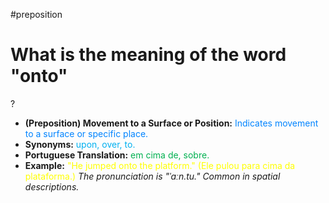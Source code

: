 #preposition
# What is the meaning of the word "onto"
?
* **(Preposition) Movement to a Surface or Position:** <span style="color:rgb(0, 132, 255)">Indicates movement to a surface or specific place.</span>
* **Synonyms:** <span style="color:rgb(0, 176, 240)">upon, over, to.</span>
* **Portuguese Translation:** <span style="color:rgb(0, 176, 80)">em cima de, sobre.</span>
* **Example:** <span style="color:rgb(255, 255, 0)">"He jumped onto the platform." (Ele pulou para cima da plataforma.)</span>
*The pronunciation is "ˈɑːn.tu." Common in spatial descriptions.*
<!--SR:!2025-07-03,1,230-->